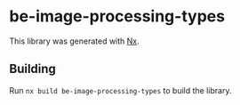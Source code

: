 # be-image-processing-types

This library was generated with [Nx](https://nx.dev).

## Building

Run `nx build be-image-processing-types` to build the library.
